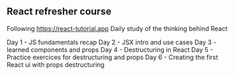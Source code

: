 ## React refresher course

Following https://react-tutorial.app 
Daily study of the thinking behind React

Day 1 - JS fundamentals recap
Day 2 - JSX intro and use cases
Day 3 - learned components and props
Day 4 - Destructuring in React
Day 5 - Practice exercices for destructuring and props
Day 6 - Creating the first React ui with props destructuring